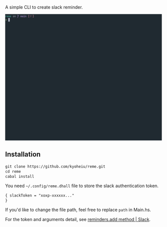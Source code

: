 A simple CLI to create slack reminder.

![gif](https://github.com/kyoheiu/reme/blob/main/sample.gif)

## Installation
```
git clone https://github.com/kyoheiu/reme.git
cd reme
cabal install
```

You need `~/.config/reme.dhall` file to store the slack authentication token.

```dhall
{ slackToken = "xoxp-xxxxxx..."
}
```

If you'd like to change the file path, feel free to replace `path` in Main.hs.

For the token and arguments detail, see [reminders.add method | Slack](https://api.slack.com/methods/reminders.add).
